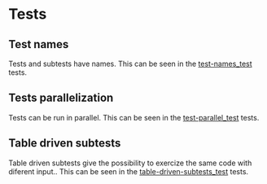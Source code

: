 # Tests

## Test names

Tests and subtests have names. This can be seen in the [test-names_test](./test-names_test.go) tests.

## Tests parallelization

Tests can be run in parallel. This can be seen in the [test-parallel_test](./test-parallel_test.go) tests.

## Table driven subtests

Table driven subtests give the possibility to exercize the same code with diferent input.. This can be seen in the [table-driven-subtests_test](./teble-driven-subtests_test.go) tests.
